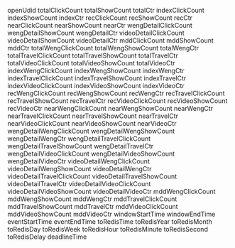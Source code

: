 openUdid
totalClickCount
totalShowCount
totalCtr
indexClickCount
indexShowCount
indexCtr
recClickCount
recShowCount
recCtr
nearClickCount
nearShowCount
nearCtr
wengDetailClickCount
wengDetailShowCount
wengDetailCtr
videoDetailClickCount
videoDetailShowCount
videoDetailCtr
mddClickCount
mddShowCount
mddCtr
totalWengClickCount
totalWengShowCount
totalWengCtr
totalTravelClickCount
totalTravelShowCount
totalTravelCtr
totalVideoClickCount
totalVideoShowCount
totalVideoCtr
indexWengClickCount
indexWengShowCount
indexWengCtr
indexTravelClickCount
indexTravelShowCount
indexTravelCtr
indexVideoClickCount
indexVideoShowCount
indexVideoCtr
recWengClickCount
recWengShowCount
recWengCtr
recTravelClickCount
recTravelShowCount
recTravelCtr
recVideoClickCount
recVideoShowCount
recVideoCtr
nearWengClickCount
nearWengShowCount
nearWengCtr
nearTravelClickCount
nearTravelShowCount
nearTravelCtr
nearVideoClickCount
nearVideoShowCount
nearVideoCtr
wengDetailWengClickCount
wengDetailWengShowCount
wengDetailWengCtr
wengDetailTravelClickCount
wengDetailTravelShowCount
wengDetailTravelCtr
wengDetailVideoClickCount
wengDetailVideoShowCount
wengDetailVideoCtr
videoDetailWengClickCount
videoDetailWengShowCount
videoDetailWengCtr
videoDetailTravelClickCount
videoDetailTravelShowCount
videoDetailTravelCtr
videoDetailVideoClickCount
videoDetailVideoShowCount
videoDetailVideoCtr
mddWengClickCount
mddWengShowCount
mddWengCtr
mddTravelClickCount
mddTravelShowCount
mddTravelCtr
mddVideoClickCount
mddVideoShowCount
mddVideoCtr
windowStartTime
windowEndTime
eventStartTime
eventEndTime
toRedisTime
toRedisYear
toRedisMonth
toRedisDay
toRedisWeek
toRedisHour
toRedisMinute
toRedisSecond
toRedisDelay
deadlineTime